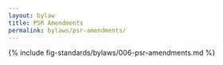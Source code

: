 ```yaml
---
layout: bylaw
title: PSR Amendments
permalink: bylaws/psr-amendments/
---
```


{% include fig-standards/bylaws/006-psr-amendments.md %}